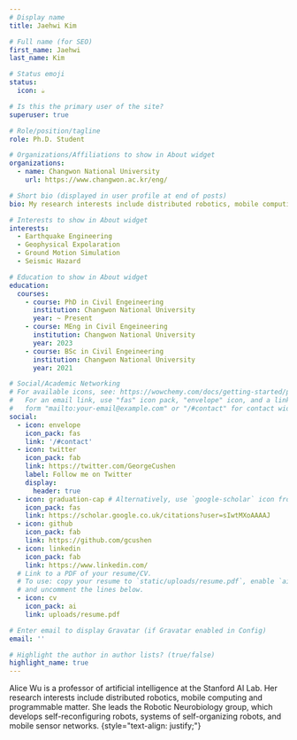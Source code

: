 ```yaml
---
# Display name
title: Jaehwi Kim

# Full name (for SEO)
first_name: Jaehwi
last_name: Kim

# Status emoji
status:
  icon: ☕️

# Is this the primary user of the site?
superuser: true

# Role/position/tagline
role: Ph.D. Student

# Organizations/Affiliations to show in About widget
organizations:
  - name: Changwon National University
    url: https://www.changwon.ac.kr/eng/

# Short bio (displayed in user profile at end of posts)
bio: My research interests include distributed robotics, mobile computing and programmable matter.

# Interests to show in About widget
interests:
  - Earthquake Engineering
  - Geophysical Expolaration
  - Ground Motion Simulation
  - Seismic Hazard

# Education to show in About widget
education:
  courses:
    - course: PhD in Civil Engeineering
      institution: Changwon National University
      year: ~ Present
    - course: MEng in Civil Engeineering
      institution: Changwon National University
      year: 2023
    - course: BSc in Civil Engeineering
      institution: Changwon National University
      year: 2021

# Social/Academic Networking
# For available icons, see: https://wowchemy.com/docs/getting-started/page-builder/#icons
#   For an email link, use "fas" icon pack, "envelope" icon, and a link in the
#   form "mailto:your-email@example.com" or "/#contact" for contact widget.
social:
  - icon: envelope
    icon_pack: fas
    link: '/#contact'
  - icon: twitter
    icon_pack: fab
    link: https://twitter.com/GeorgeCushen
    label: Follow me on Twitter
    display:
      header: true
  - icon: graduation-cap # Alternatively, use `google-scholar` icon from `ai` icon pack
    icon_pack: fas
    link: https://scholar.google.co.uk/citations?user=sIwtMXoAAAAJ
  - icon: github
    icon_pack: fab
    link: https://github.com/gcushen
  - icon: linkedin
    icon_pack: fab
    link: https://www.linkedin.com/
  # Link to a PDF of your resume/CV.
  # To use: copy your resume to `static/uploads/resume.pdf`, enable `ai` icons in `params.yaml`,
  # and uncomment the lines below.
  - icon: cv
    icon_pack: ai
    link: uploads/resume.pdf

# Enter email to display Gravatar (if Gravatar enabled in Config)
email: ''

# Highlight the author in author lists? (true/false)
highlight_name: true
---
```


Alice Wu is a professor of artificial intelligence at the Stanford AI Lab. Her research interests include distributed robotics, mobile computing and programmable matter. She leads the Robotic Neurobiology group, which develops self-reconfiguring robots, systems of self-organizing robots, and mobile sensor networks.
{style="text-align: justify;"}
